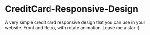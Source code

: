 # CreditCard-Responsive-Design
A very simple credit card responsive design that you can use in your website.
Front and Retro, with rotate animation.
Leave me a star :)
